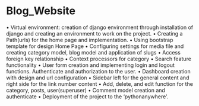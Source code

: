 # Blog_Website

•	Virtual environment: creation of django environment through installation of django and creating an environment to work on the project.
•	Creating a Path(urls) for the home page and implementation.
•	Using bootstrap template for design Home Page
•	Configuring settings for media file and creating category model, blog model and application of slugs
•	Access foreign key relationship 
•	Context processors for category 
•	Search feature functionality
•	User form creation and implementing login and logout functions. Authenticate and authorization to the user.
•	Dashboard creation with design and url configuration
•	Sidebar left for the general content and right side for the link number content
•	Add, delete, and edit function for the category, posts, user(superuser)
•	Comment model creation and authenticate
•	Deployment of the project to the ‘pythonanywhere’. 
